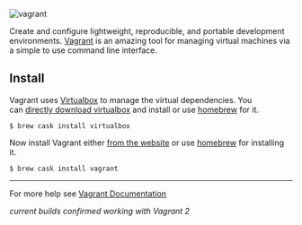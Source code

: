 ![vagrant](https://www.vagrantup.com/assets/images/logo-hashicorp-e1aea9d4.svg)

Create and configure lightweight, reproducible, and portable development environments. [Vagrant](http://www.vagrantup.com/) is an amazing tool for managing virtual machines via a simple to use command line interface.



## Install

Vagrant uses [Virtualbox](https://www.virtualbox.org/) to manage the virtual dependencies. You can [directly download virtualbox](https://www.virtualbox.org/wiki/Downloads) and install or use [homebrew](http://brew.sh/) for it.

```shell
$ brew cask install virtualbox
```

Now install Vagrant either [from the website](http://www.vagrantup.com/downloads.html) or use [homebrew](http://brew.sh/) for installing it.

```shell
$ brew cask install vagrant
```

---

For more help see [Vagrant Documentation](https://docs.vagrantup.com/v2/)

*current builds confirmed working with Vagrant 2*

